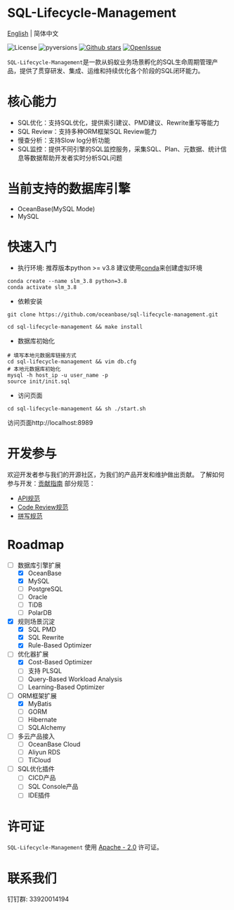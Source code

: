# SQL-Lifecycle-Management

[English](README.md) | 简体中文

![License](https://img.shields.io/badge/license-Apache--2.0-green.svg)
![pyversions](https://img.shields.io/badge/python%20-3.6.3%2B-blue.svg)
[![Github stars](https://img.shields.io/github/stars/oceanbase/sql-lifecycle-management?style=flat-square)](https://github.com/oceanbase/sql-lifecycle-management)
[![OpenIssue](https://img.shields.io/github/issues/oceanbase/sql-lifecycle-management)](https://github.com/oceanbase/sql-lifecycle-management/issues)

``SQL-Lifecycle-Management``是一款从蚂蚁业务场景孵化的SQL生命周期管理产品，提供了贯穿研发、集成、运维和持续优化各个阶段的SQL闭环能力。

# 核心能力
- SQL优化：支持SQL优化，提供索引建议、PMD建议、Rewrite重写等能力
- SQL Review：支持多种ORM框架SQL Review能力
- 慢查分析：支持Slow log分析功能
- SQL监控：提供不同引擎的SQL监控服务，采集SQL、Plan、元数据、统计信息等数据帮助开发者实时分析SQL问题

# 当前支持的数据库引擎
- OceanBase(MySQL Mode)
- MySQL

# 快速入门
- 执行环境: 推荐版本python >= v3.8
建议使用[conda](https://github.com/conda/conda)来创建虚拟环境
```shell
conda create --name slm_3.8 python=3.8
conda activate slm_3.8
```
- 依赖安装
```shell
git clone https://github.com/oceanbase/sql-lifecycle-management.git

cd sql-lifecycle-management && make install
```
- 数据库初始化
```shell
# 填写本地元数据库链接方式
cd sql-lifecycle-management && vim db.cfg
# 本地元数据库初始化
mysql -h host_ip -u user_name -p
source init/init.sql
```
- 访问页面
```shell
cd sql-lifecycle-management && sh ./start.sh
```
访问页面http://localhost:8989

# 开发参与
欢迎开发者参与我们的开源社区，为我们的产品开发和维护做出贡献。
了解如何参与开发：[贡献指南](https://github.com/oceanbase/sql-lifecycle-management/blob/main/CONTRIBUTING.md) 
部分规范：
- [API规范](https://github.com/oceanbase/sql-lifecycle-management/blob/main/docs/api-style-guide.md) 
- [Code Review规范](https://github.com/oceanbase/sql-lifecycle-management/blob/main/docs/code-review-guide.md) 
- [拼写规范](https://github.com/oceanbase/sql-lifecycle-management/blob/main/docs/writing-guide.md) 

# Roadmap
- [ ] 数据库引擎扩展
  - [x] OceanBase
  - [x] MySQL
  - [ ] PostgreSQL
  - [ ] Oracle
  - [ ] TiDB
  - [ ] PolarDB
- [x] 规则场景沉淀
  - [x] SQL PMD
  - [x] SQL Rewrite
  - [x] Rule-Based Optimizer
- [ ] 优化器扩展
  - [x] Cost-Based Optimizer
  - [ ] 支持 PLSQL
  - [ ] Query-Based Workload Analysis
  - [ ] Learning-Based Optimizer
- [ ] ORM框架扩展
  - [x] MyBatis
  - [ ] GORM
  - [ ] Hibernate
  - [ ] SQLAlchemy
- [ ] 多云产品接入
  - [ ] OceanBase Cloud
  - [ ] Aliyun RDS
  - [ ] TiCloud
- [ ] SQL优化插件
  - [ ] CICD产品
  - [ ] SQL Console产品
  - [ ] IDE插件

# 许可证
``SQL-Lifecycle-Management`` 使用 [Apache - 2.0](https://github.com/oceanbase/sql-lifecycle-management/blob/main/LICENSE) 许可证。

# 联系我们
钉钉群: 33920014194

